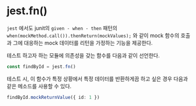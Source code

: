 # jest.fn()

`jest` 에서도 junit의 `given - when - then` 패턴의 `when(mockMethod.call()).thenReturn(mockValues);` 와 같이 mock 함수의 호출과 그에 대응하는 mock 데이터를 리턴을 가정하는 기능을 제공한다.

테스트 하고자 하는 모듈에 의존성을 갖는 함수를 다음과 같이 선언한다.

``` typescript
const findById = jest.fn()
```
테스트 시, 이 함수가 특정 상황에서 특정 데이터를 반환하게끔 하고 싶은 경우 다음과 같은 메소드를 사용할 수 있다.
``` typescript
findById.mockReturnValue({ id: 1 })
```
